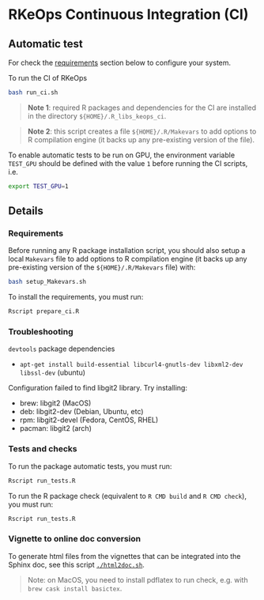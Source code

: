 # RKeOps Continuous Integration (CI)

## Automatic test

For check the [requirements](#requirements) section below to configure your system.

To run the CI of RKeOps 
```bash
bash run_ci.sh
```

> **Note 1**: required R packages and dependencies for the CI are installed in the directory `${HOME}/.R_libs_keops_ci`.

> **Note 2**: this script creates a file `${HOME}/.R/Makevars` to add options to R compilation engine (it backs up any pre-existing version of the file).

To enable automatic tests to be run on GPU, the environment variable `TEST_GPU` 
should be defined with the value `1` before running the CI scripts, i.e.
```bash
export TEST_GPU=1
```

## Details

### Requirements

Before running any R package installation script, you should also setup a local `Makevars` file to add options to R compilation engine (it backs up any pre-existing version of the `${HOME}/.R/Makevars` file) with:
```bash
bash setup_Makevars.sh
```

To install the requirements, you must run:
```bash
Rscript prepare_ci.R
```

### Troubleshooting

`devtools` package dependencies 
  - `apt-get install build-essential libcurl4-gnutls-dev libxml2-dev libssl-dev` (ubuntu)

Configuration failed to find libgit2 library. Try installing:
  - brew: libgit2 (MacOS)
  - deb: libgit2-dev (Debian, Ubuntu, etc)
  - rpm: libgit2-devel (Fedora, CentOS, RHEL)
  - pacman: libgit2 (arch)

### Tests and checks

To run the package automatic tests, you must run:
```bash
Rscript run_tests.R
```

To run the R package check (equivalent to `R CMD build` and `R CMD check`), you must run:
```bash
Rscript run_tests.R
```

### Vignette to online doc conversion

To generate html files from the vignettes that can be integrated into the 
Sphinx doc, see this script [`./html2doc.sh`](./html2doc.sh).

> Note: on MacOS, you need to install pdflatex to run check, e.g. with `brew cask install basictex`.

